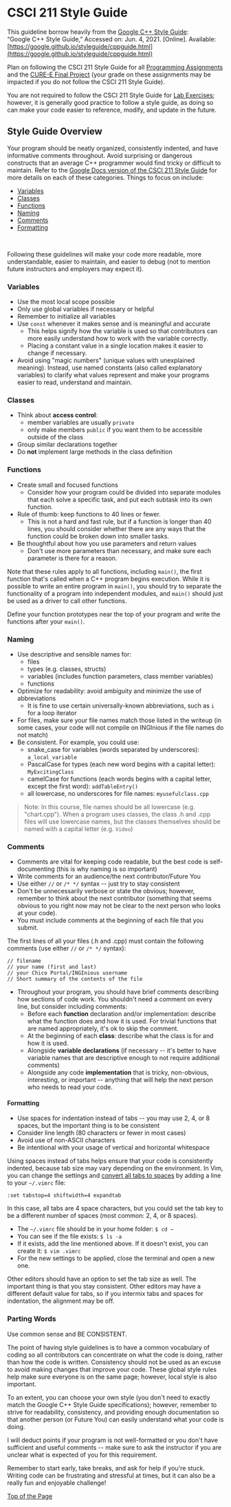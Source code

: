 # CSCI 211 Style Guide

This guideline borrow heavily from the [Google C++ Style Guide](https://google.github.io/styleguide/cppguide.html):<br>
“Google C++ Style Guide,” Accessed on: Jun. 4, 2021. [Online]. Available: [https://google.github.io/styleguide/cppguide.html](https://google.github.io/styleguide/cppguide.html)<br>

Plan on following the CSCI 211 Style Guide for all [Programming Assignments](https://github.com/shelleywong/CSCI211-Course-Materials/tree/main/Programs) and the [CURE-E Final Project](https://github.com/shelleywong/CSCI211-Course-Materials/blob/main/CURE-E/finalProject.md) (your grade on these assignments may be impacted if you do not follow the CSCI 211 Style Guide).<br>

You are not required to follow the CSCI 211 Style Guide for [Lab Exercises](https://github.com/shelleywong/CSCI211-Course-Materials/tree/main/Labs); however, it is generally good practice to follow a style guide, as doing so can make your code easier to reference, modify, and update in the future.<br>

## Style Guide Overview

Your program should be neatly organized, consistently indented, and have informative comments throughout. Avoid surprising or dangerous constructs that an average C++ programmer would find tricky or difficult to maintain. Refer to the [Google Docs version of the CSCI 211 Style Guide](https://docs.google.com/document/d/1ZPHlwQv9SmTB-gbYWcXqM_1tL3d5jyS02PZnAXpJgYI/edit?usp=sharing) for more details on each of these categories. Things to focus on include:
* [Variables](#variables)
* [Classes](#classes)
* [Functions](#functions)
* [Naming](#naming)
* [Comments](#comments)
* [Formatting](#formatting)
<br>

Following these guidelines will make your code more readable, more understandable, easier to maintain, and easier to debug (not to mention future instructors and employers may expect it).

### Variables

* Use the most local scope possible
* Only use global variables if necessary or helpful
* Remember to initialize all variables
* Use `const` whenever it makes sense and is meaningful and accurate
  * This helps signify how the variable is used so that contributors can more easily understand how to work with the variable correctly.
  * Placing a constant value in a single location makes it easier to change if necessary.
* Avoid using "magic numbers" (unique values with unexplained meaning). Instead, use named constants (also called explanatory variables) to clarify what values represent and make your programs easier to read, understand and maintain.

### Classes

* Think about **access control**:
  * member variables are usually `private`
  * only make members `public` if you want them to be accessible outside of the class
* Group similar declarations together
* Do **not** implement large methods in the class definition

### Functions

* Create small and focused functions
  * Consider how your program could be divided into separate modules that each solve a specific task, and put each subtask into its own function.
* Rule of thumb: keep functions to 40 lines or fewer.
  * This is not a hard and fast rule, but if a function is longer than 40 lines, you should consider whether there are any ways that the function could be broken down into smaller tasks.
* Be thoughtful about how you use parameters and return values
  * Don't use more parameters than necessary, and make sure each parameter is there for a reason.<br>

Note that these rules apply to all functions, including `main()`, the first function that's called when a C++ program begins execution. While it is possible to write an entire program in `main()`, you should try to separate the functionality of a program into independent modules, and `main()` should just be used as a driver to call other functions.<br>

Define your function prototypes near the top of your program and write the functions after your `main()`.

### Naming

* Use descriptive and sensible names for:
  * files
  * types (e.g. classes, structs)
  * variables (includes function parameters, class member variables)
  * functions
* Optimize for readability: avoid ambiguity and minimize the use of abbreviations
  * It is fine to use certain universally-known abbreviations, such as `i` for a loop iterator
* For files, make sure your file names match those listed in the writeup (in some cases, your code will not compile on INGInious if the file names do not match)
* Be consistent. For example, you could use:
  * snake_case for variables (words separated by underscores): `a_local_variable`
  * PascalCase for types (each new word begins with a capital letter): `MyExcitingClass`
  * camelCase for functions (each words begins with a capital letter, except the first word): `addTableEntry()`
  * all lowercase, no underscores for file names: `myusefulclass.cpp`

> Note: In this course, file names should be all lowercase (e.g. "chart.cpp"). When a program uses classes, the class .h and .cpp files will use lowercase names, but the classes themselves should be named with a capital letter (e.g. `Video`)<br>

### Comments

* Comments are vital for keeping code readable, but the best code is self-documenting (this is why naming is so important)
* Write comments for an audience/the next contributor/Future You
* Use either `//` or `/* */` syntax -- just try to stay consistent
* Don't be unnecessarily verbose or state the obvious; however, remember to think about the next contributor (something that seems obvious to you right now may not be clear to the next person who looks at your code).
* You must include comments at the beginning of each file that you submit.

The first lines of all your files (.h and .cpp) must contain the following comments (use either `//` or `/* */` syntax):
```
// filename
// your name (first and last)
// your Chico Portal/INGInious username
// Short summary of the contents of the file
```

* Throughout your program, you should have brief comments describing how sections of code work. You shouldn't need a comment on every line, but consider including comments:
  * Before each **function** declaration and/or implementation: describe what the function does and how it is used. For trivial functions that are named appropriately, it's ok to skip the comment.
  * At the beginning of each **class**: describe what the class is for and how it is used.
  * Alongside **variable declarations** (if necessary -- it's better to have variable names that are descriptive enough to not require additional comments)
  * Alongside any code **implementation** that is tricky, non-obvious, interesting, or important -- anything that will help the next person who needs to read your code.<br>

#### Formatting

* Use spaces for indentation instead of tabs -- you may use 2, 4, or 8 spaces, but the important thing is to be consistent
* Consider line length (80 characters or fewer in most cases)
* Avoid use of non-ASCII characters
* Be intentional with your usage of vertical and horizontal whitespace

Using spaces instead of tabs helps ensure that your code is consistently indented, because tab size may vary depending on the environment. In Vim, you can change the settings and [convert all tabs to spaces](https://vim.fandom.com/wiki/Converting_tabs_to_spaces) by adding a line to your `~/.vimrc` file:
```
:set tabstop=4 shiftwidth=4 expandtab
```
In this case, all tabs are 4 space characters, but you could set the tab key to be a different number of spaces (most common: 2, 4, or 8 spaces).
* The `~/.vimrc` file should be in your home folder: `$ cd ~`
* You can see if the file exists: `$ ls -a`
* If it exists, add the line mentioned above. If it doesn't exist, you can create it: `$ vim .vimrc`
* For the new settings to be applied, close the terminal and open a new one.<br>

Other editors should have an option to set the tab size as well. The important thing is that you stay consistent. Other editors may have a different default value for tabs, so if you intermix tabs and spaces for indentation, the alignment may be off.<br>

### Parting Words

Use common sense and BE CONSISTENT.<br>

The point of having style guidelines is to have a common vocabulary of coding so all contributors can concentrate on what the code is doing, rather than how the code is written. Consistency should not be used as an excuse to avoid making changes that improve your code. These global style rules help make sure everyone is on the same page; however, local style is also important.<br>

To an extent, you can choose your own style (you don't need to exactly match the Google C++ Style Guide specifications); however, remember to strive for readability, consistency, and providing enough documentation so that another person (or Future You) can easily understand what your code is doing. <br>

I will deduct points if your program is not well-formatted or you don't have sufficient and useful comments -- make sure to ask the instructor if you are unclear what is expected of you for this requirement.<br>

Remember to start early, take breaks, and ask for help if you're stuck. Writing code can be frustrating and stressful at times, but it can also be a really fun and enjoyable challenge!

[Top of the Page](#csci-211-style-guide)
